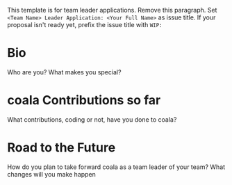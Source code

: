 This template is for team leader applications. Remove this paragraph. Set `<Team Name> Leader Application: <Your Full Name>` as issue title. If your proposal isn't ready yet, prefix the issue title with `WIP:`

# Bio

Who are you? What makes you special?

# coala Contributions so far

What contributions, coding or not, have you done to coala?

# Road to the Future

How do you plan to take forward coala as a team leader of your team? What changes will you make happen
